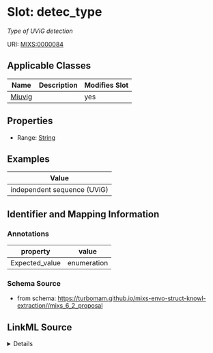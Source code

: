 # Slot: detec_type


_Type of UViG detection_



URI: [MIXS:0000084](https://w3id.org/mixs/0000084)



<!-- no inheritance hierarchy -->




## Applicable Classes

| Name | Description | Modifies Slot |
| --- | --- | --- |
[Miuvig](Miuvig.md) |  |  yes  |







## Properties

* Range: [String](String.md)






## Examples

| Value |
| --- |
| independent sequence (UViG) |

## Identifier and Mapping Information





### Annotations

| property | value |
| --- | --- |
| Expected_value | enumeration |



### Schema Source


* from schema: https://turbomam.github.io/mixs-envo-struct-knowl-extraction//mixs_6_2_proposal




## LinkML Source

<details>
```yaml
name: detec_type
annotations:
  Expected_value:
    tag: Expected_value
    value: enumeration
description: Type of UViG detection
title: detection type
notes:
- type
examples:
- value: independent sequence (UViG)
in_subset:
- sequencing
from_schema: https://turbomam.github.io/mixs-envo-struct-knowl-extraction//mixs_6_2_proposal
rank: 1000
string_serialization: '[independent sequence (UViG)|provirus (UpViG)]'
slot_uri: MIXS:0000084
multivalued: false
alias: detec_type
domain_of:
- Miuvig
range: string

```
</details>